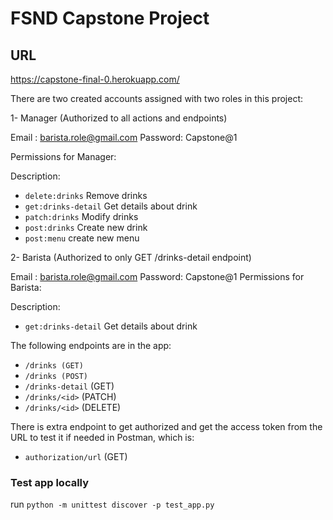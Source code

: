 # FSND Capstone Project

## URL

https://capstone-final-0.herokuapp.com/

There are two created accounts assigned with two roles in this project:

1- Manager (Authorized to all actions and endpoints)

Email : barista.role@gmail.com
Password: Capstone@1

Permissions for Manager:

Description:

- `delete:drinks` Remove drinks
- `get:drinks-detail` Get details about drink
- `patch:drinks` Modify drinks
- `post:drinks` Create new drink
- `post:menu` create new menu

2- Barista (Authorized to only GET /drinks-detail endpoint)

Email : barista.role@gmail.com
Password: Capstone@1 Permissions for Barista:

Description:

- `get:drinks-detail` Get details about drink

The following endpoints are in the app:

- `/drinks (GET)`
- `/drinks (POST)`
- `/drinks-detail` (GET)
- `/drinks/<id>` (PATCH)
- `/drinks/<id>` (DELETE)

There is extra endpoint to get authorized and get the access token from the URL to test it if needed in Postman, which is:

- `authorization/url` (GET)

### Test app locally

run `python -m unittest discover -p test_app.py`

